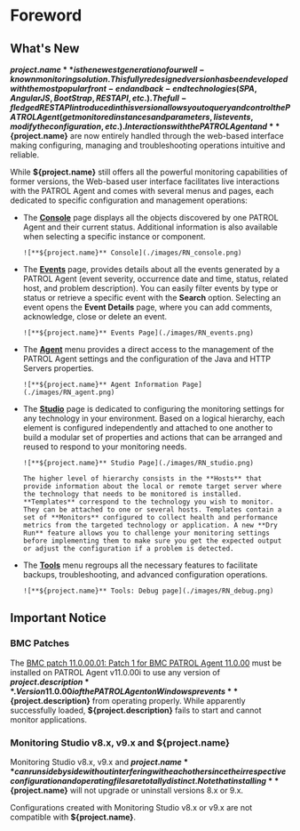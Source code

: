 # Foreword

<!-- MACRO{toc|fromDepth=1|toDepth=1|id=toc} -->

## What's New

**${project.name}** is the newest generation of our well-known monitoring solution. This fully redesigned version has been developed with the most popular front-end and back-end technologies (SPA, AngularJS, BootStrap, REST API, etc.). The full-fledged REST API introduced in this version allows you to query and control the PATROL Agent (get monitored instances and parameters, list events, modify the configuration, etc.).
Interactions with the PATROL Agent and **${project.name}** are now entirely handled through the web-based interface making configuring, managing and troubleshooting operations intuitive and reliable.

While **${project.name}** still offers all the powerful monitoring capabilities of former versions, the Web-based user interface facilitates live interactions with the PATROL Agent and comes with several menus and pages, each dedicated to specific configuration and management operations:

- The **[Console](./console.html)** page displays all the objects discovered by one PATROL Agent and their current status. Additional information is also available when selecting a specific instance or component.

      ![**${project.name}** Console](./images/RN_console.png)

- The **[Events](./events.html)** page, provides details about all the events generated by a PATROL Agent (event severity, occurrence date and time, status, related host, and problem description). You can easily filter events by type or status or retrieve a specific event with the **Search** option. Selecting an event opens the **Event Details** page, where you can add comments, acknowledge, close or delete an event.

      ![**${project.name}** Events Page](./images/RN_events.png)

- The **[Agent](./agent.html)** menu provides a direct access to the management of the PATROL Agent settings and the configuration of the Java and HTTP Servers properties.

      ![**${project.name}** Agent Information Page](./images/RN_agent.png)

- The **[Studio](./studio-settings.html)** page is dedicated to configuring the monitoring settings for any technology in your environment. Based on a logical hierarchy, each element is configured independently and attached to one another to build a modular set of properties and actions that can be arranged and reused to respond to your monitoring needs.

      ![**${project.name}** Studio Page](./images/RN_studio.png)

      The higher level of hierarchy consists in the **Hosts** that provide information about the local or remote target server where the technology that needs to be monitored is installed. **Templates** correspond to the technology you wish to monitor. They can be attached to one or several hosts. Templates contain a set of **Monitors** configured to collect health and performance metrics from the targeted technology or application. A new **Dry Run** feature allows you to challenge your monitoring settings before implementing them to make sure you get the expected output or adjust the configuration if a problem is detected.

- The **[Tools](./tools.html)** menu regroups all the necessary features to facilitate backups, troubleshooting, and advanced configuration operations.

      ![**${project.name}** Tools: Debug page](./images/RN_debug.png)

## Important Notice

### BMC Patches

The [BMC patch 11.0.00.01: Patch 1 for BMC PATROL Agent 11.0.00](https://docs.bmc.com/docs/PATROLAgent/110/11-0-00-01-patch-1-for-bmc-patrol-agent-11-0-00-784075031.html) must be installed on PATROL Agent v11.0.00i to use any version of **${project.description}**. Version 11.0.00i of the PATROL Agent on Windows prevents **${project.description}** from operating properly. While apparently successfully loaded, **${project.description}** fails to start and cannot monitor applications.


### Monitoring Studio v8.x, v9.x and ${project.name}

Monitoring Studio v8.x, v9.x and **${project.name}** can run side by side without interfering with each other since their respective configuration and operating files are totally distinct. Note that installing **${project.name}** will not upgrade or uninstall versions 8.x or 9.x.

Configurations created with Monitoring Studio v8.x or v9.x are not compatible with **${project.name}**.
